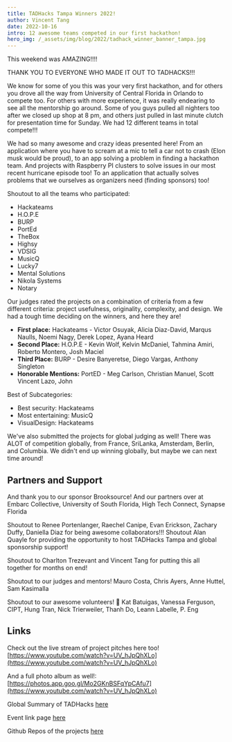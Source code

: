 ```yaml
---
title: TADHacks Tampa Winners 2022!
author: Vincent Tang
date: 2022-10-16
intro: 12 awesome teams competed in our first hackathon!
hero_img: /_assets/img/blog/2022/tadhack_winner_banner_tampa.jpg
---
```

This weekend was AMAZING!!!!

THANK YOU TO EVERYONE WHO MADE IT OUT TO TADHACKS!!!

We know for some of you this was your very first hackathon, and for others you drove all the way from University of Central Florida in Orlando to compete too. For others with more experience, it was really endearing to see all the mentorship go around. Some of you guys pulled all nighters too after we closed up shop at 8 pm, and others just pulled in last minute clutch for presentation time for Sunday. We had 12 different teams in total compete!!!

We had so many awesome and crazy ideas presented here! From an application where you have to scream at a mic to tell a car not to crash (Elon musk would be proud), to an app solving a problem in finding a hackathon team. And projects with Raspberry PI clusters to solve issues in our most recent hurricane episode too! To an application that actually solves problems that we ourselves as organizers need (finding sponsors) too!

Shoutout to all the teams who participated:

- Hackateams
- H.O.P.E
- BURP
- PortEd
- TheBox
- Highsy
- VDSIG
- MusicQ
- Lucky7
- Mental Solutions
- Nikola Systems
- Notary

Our judges rated the projects on a combination of criteria from a few different criteria: project usefulness, originality, complexity, and design. We had a tough time deciding on the winners, and here they are!

- **First place:** Hackateams - Victor Osuyak, Alicia Diaz-David, Marqus Naulls, Noemi Nagy, Derek Lopez, Ayana Heard
- **Second Place:** H.O.P.E - Kevin Wolf, Kelvin McDaniel, Tahmina Amiri, Roberto Montero, Josh Maciel
- **Third Place:** BURP - Desire Banyeretse, Diego Vargas, Anthony Singleton
- **Honorable Mentions:** PortED - Meg Carlson, Christian Manuel, Scott Vincent Lazo, John

Best of Subcategories:

- Best security: Hackateams
- Most entertaining: MusicQ
- VisualDesign: Hackateams

We've also submitted the projects for global judging as well! There was ALOT of competition globally, from France, SriLanka, Amsterdam, Berlin, and Columbia. We didn't end up winning globally, but maybe we can next time around!

## Partners and Support

And thank you to our sponsor Brooksource! And our partners over at Embarc Collective, University of South Florida, High Tech Connect, Synapse Florida

Shoutout to Renee Portenlanger, Raechel Canipe, Evan Erickson, Zachary Duffy, Daniella Diaz for being awesome collaborators!!!
Shoutout Alan Quayle for providing the opportunity to host TADHacks Tampa and global sponsorship support!

Shoutout to Charlton Trezevant and Vincent Tang for putting this all together for months on end!

Shoutout to our judges and mentors! Mauro Costa, Chris Ayers, Anne Huttel, Sam Kasimalla

Shoutout to our awesome volunteers! :memo: Kat Batuigas, Vanessa Ferguson, CIPT, Hung Tran, Nick Trierweiler, Thanh Do, Leann Labelle, P. Eng

## Links

Check out the live stream of project pitches here too!
[https://www.youtube.com/watch?v=UV_hJpQhXLo](https://www.youtube.com/watch?v=UV_hJpQhXLo)

And a full photo album as well!:
[https://photos.app.goo.gl/Mo2GKnBSFqYpCAfu7](https://www.youtube.com/watch?v=UV_hJpQhXLo)

Global Summary of TADHacks [here](https://blog.tadhack.com/2022/10/17/tadhack-global-2022-summary/)

Event link page [here](https://www.meetup.com/tampadevs/events/284553267/)

Github Repos of the projects [here](https://github.com/TampaDevs/tadhacks2022-projects)